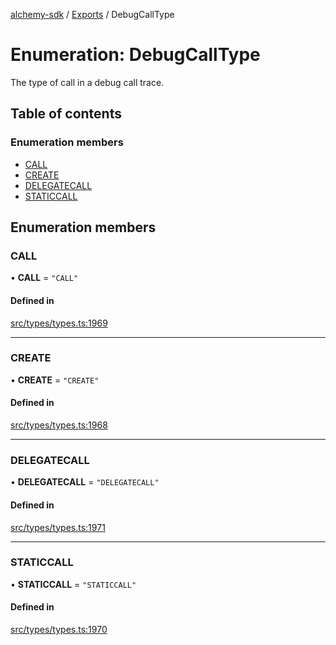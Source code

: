 [alchemy-sdk](../README.md) / [Exports](../modules.md) / DebugCallType

# Enumeration: DebugCallType

The type of call in a debug call trace.

## Table of contents

### Enumeration members

- [CALL](DebugCallType.md#call)
- [CREATE](DebugCallType.md#create)
- [DELEGATECALL](DebugCallType.md#delegatecall)
- [STATICCALL](DebugCallType.md#staticcall)

## Enumeration members

### CALL

• **CALL** = `"CALL"`

#### Defined in

[src/types/types.ts:1969](https://github.com/alchemyplatform/alchemy-sdk-js/blob/340ad5a/src/types/types.ts#L1969)

___

### CREATE

• **CREATE** = `"CREATE"`

#### Defined in

[src/types/types.ts:1968](https://github.com/alchemyplatform/alchemy-sdk-js/blob/340ad5a/src/types/types.ts#L1968)

___

### DELEGATECALL

• **DELEGATECALL** = `"DELEGATECALL"`

#### Defined in

[src/types/types.ts:1971](https://github.com/alchemyplatform/alchemy-sdk-js/blob/340ad5a/src/types/types.ts#L1971)

___

### STATICCALL

• **STATICCALL** = `"STATICCALL"`

#### Defined in

[src/types/types.ts:1970](https://github.com/alchemyplatform/alchemy-sdk-js/blob/340ad5a/src/types/types.ts#L1970)
